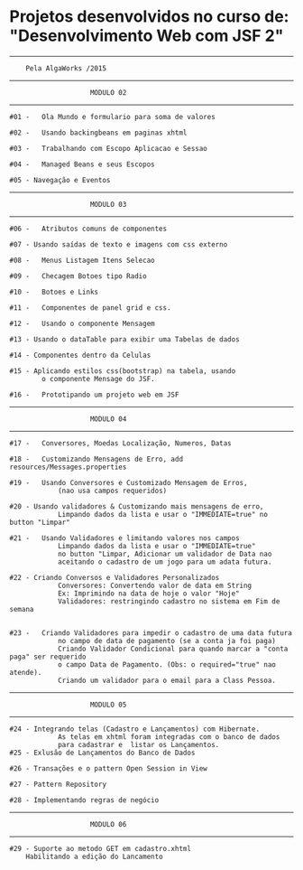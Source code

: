 ﻿# Projetos desenvolvidos no curso de: "Desenvolvimento Web com JSF 2"
---------------------------------------------------------------------------
		Pela AlgaWorks /2015	
---------------------------------------------------------------------------
                        MODULO 02
---------------------------------------------------------------------------

	#01 - 	Ola Mundo e formulario para soma de valores
	
	#02 - 	Usando backingbeans em paginas xhtml
	
	#03 - 	Trabalhando com Escopo Aplicacao e Sessao
	
	#04 - 	Managed Beans e seus Escopos
	
	#05 - Navegação e Eventos

---------------------------------------------------------------------------                
                        MODULO 03
---------------------------------------------------------------------------

	#06 - 	Atributos comuns de componentes 
	
	#07 - Usando saídas de texto e imagens com css externo
	
	#08 - 	Menus Listagem Itens Selecao
	
	#09 - 	Checagem Botoes tipo Radio
	
	#10 - 	Botoes e Links
	
	#11 - 	Componentes de panel grid e css.
	
	#12 - 	Usando o componente Mensagem 
	
	#13 - Usando o dataTable para exibir uma Tabelas de dados
	
	#14 - Componentes dentro da Celulas
	
	#15 - Aplicando estilos css(bootstrap) na tabela, usando 
			o componente Mensage do JSF.
	
	#16 - 	Prototipando um projeto web em JSF
	
---------------------------------------------------------------------------	
                        MODULO 04
---------------------------------------------------------------------------
			
	#17 - 	Conversores, Moedas Localização, Numeros, Datas

	#18 - 	Customizando Mensagens de Erro, add resources/Messages.properties

	#19 - 	Usando Conversores e Customizado Mensagem de Erros, 
				(nao usa campos requeridos)

	#20 - Usando validadores & Customizando mais mensagens de erro, 
				Limpando dados da lista e usar o "IMMEDIATE=true" no button "Limpar"
			
	#21 - 	Usando Validadores e limitando valores nos campos	
				Limpando dados da lista e usar o "IMMEDIATE=true" 
				no button "Limpar, Adicionar um validador de Data nao 
				aceitando o cadastro de um jogo para um adata futura.
	
	#22 - Criando Conversos e Validadores Personalizados 
				Conversores: Convertendo valor de data em String
				Ex: Imprimindo na data de hoje o valor "Hoje"
				Validadores: restringindo cadastro no sistema em Fim de semana


	#23 - 	Criando Validadores para impedir o cadastro de uma data futura 
				no campo de data de pagamento (se a conta ja foi paga)
				Criando Validador Condicional para quando marcar a "conta paga" ser requerido
				o campo Data de Pagamento. (Obs: o required="true" nao atende).
				Criando um validador para o email para a Class Pessoa.
	
---------------------------------------------------------------------------	
                        MODULO 05
---------------------------------------------------------------------------
	#24 - Integrando telas (Cadastro e Lançamentos) com Hibernate.
				As telas em xhtml foram integradas com o banco de dados 
				para cadastrar e  listar os Lançamentos.
	#25 - Exlusão de Lançamentos do Banco de Dados
	
	#26 - Transações e o pattern Open Session in View
	
	#27 - Pattern Repository
		
	#28 - Implementando regras de negócio

---------------------------------------------------------------------------
                        MODULO 06
---------------------------------------------------------------------------
	#29 - Suporte ao metodo GET em cadastro.xhtml
		Habilitando a edição do Lancamento
